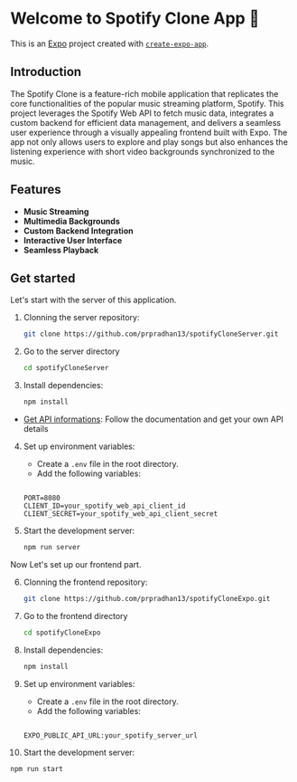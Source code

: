 # Welcome to Spotify Clone App 👋

This is an [Expo](https://expo.dev) project created with [`create-expo-app`](https://www.npmjs.com/package/create-expo-app).

## Introduction

The Spotify Clone is a feature-rich mobile application that replicates the core functionalities of the popular music streaming platform, Spotify. This project leverages the Spotify Web API to fetch music data, integrates a custom backend for efficient data management, and delivers a seamless user experience through a visually appealing frontend built with Expo. The app not only allows users to explore and play songs but also enhances the listening experience with short video backgrounds synchronized to the music.

## Features
- **Music Streaming**
- **Multimedia Backgrounds**
- **Custom Backend Integration**
- **Interactive User Interface**
- **Seamless Playback**


## Get started

Let's start with the server of this application.

1. Clonning the server repository:

   ```bash
   git clone https://github.com/prpradhan13/spotifyCloneServer.git
   ```

2. Go to the server directory

   ```bash
   cd spotifyCloneServer
   ```

3. Install dependencies:

   ```bash
   npm install
   ```

- [Get API informations](https://developer.spotify.com/documentation/web-api): Follow the documentation and get your own API details

4. Set up environment variables:

   - Create a `.env` file in the root directory.
   - Add the following variables:
   ```

   PORT=8080
   CLIENT_ID=your_spotify_web_api_client_id
   CLIENT_SECRET=your_spotify_web_api_client_secret
   ```

5. Start the development server:

   ```bash
   npm run server
   ```

Now Let's set up our frontend part.

6. Clonning the frontend repository:

   ```bash
   git clone https://github.com/prpradhan13/spotifyCloneExpo.git
   ```

7. Go to the frontend directory

   ```bash
   cd spotifyCloneExpo
   ```

8. Install dependencies:

   ```bash
   npm install
   ```

9. Set up environment variables:

   - Create a `.env` file in the root directory.
   - Add the following variables:
   ```

   EXPO_PUBLIC_API_URL:your_spotify_server_url
   ```

10. Start the development server:

   ```bash
   npm run start
   ```